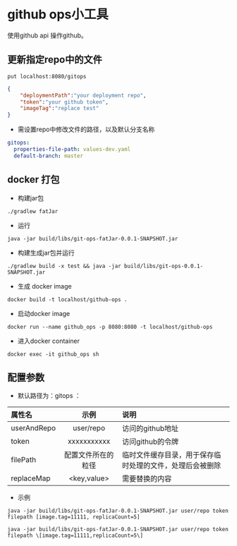 # github ops小工具

使用github api 操作github。

## 更新指定repo中的文件

```
put localhost:8080/gitops
```

```json
{
    "deploymentPath":"your deployment repo",
    "token":"your github token",
    "imageTag":"replace test"
}
``` 

* 需设置repo中修改文件的路径，以及默认分支名称
```yaml
gitops:
  properties-file-path: values-dev.yaml
  default-branch: master
```

## docker 打包

* 构建jar包
```shell script
./gradlew fatJar
```

* 运行
```shell script
java -jar build/libs/git-ops-fatJar-0.0.1-SNAPSHOT.jar 
```

* 构建生成jar包并运行
```shell script
./gradlew build -x test && java -jar build/libs/git-ops-0.0.1-SNAPSHOT.jar

```

* 生成 docker image
```docker
docker build -t localhost/github-ops .
```


* 启动docker image
```docker
docker run --name github_ops -p 8080:8080 -t localhost/github-ops
```

* 进入docker container
```docker
docker exec -it github_ops sh
``` 

## 配置参数
* 默认路径为：gitops ： 

| 属性名              |    示例    |  说明  |
|:-------------------|:---------------:|:------|
| userAndRepo        | user/repo           | 访问的github地址              |
| token              | xxxxxxxxxxx      | 访问github的令牌                 |
| filePath            | 配置文件所在的粒径   | 临时文件缓存目录，用于保存临时处理的文件，处理后会被删除 |
| replaceMap         | <key,value>       | 需要替换的内容                                      |

* 示例
```shell script
java -jar build/libs/git-ops-fatJar-0.0.1-SNAPSHOT.jar user/repo token filepath [image.tag=11111, replicaCount=5]
```
```shell script
java -jar build/libs/git-ops-fatJar-0.0.1-SNAPSHOT.jar user/repo token filepath \[image.tag=11111,replicaCount=5\]

```

